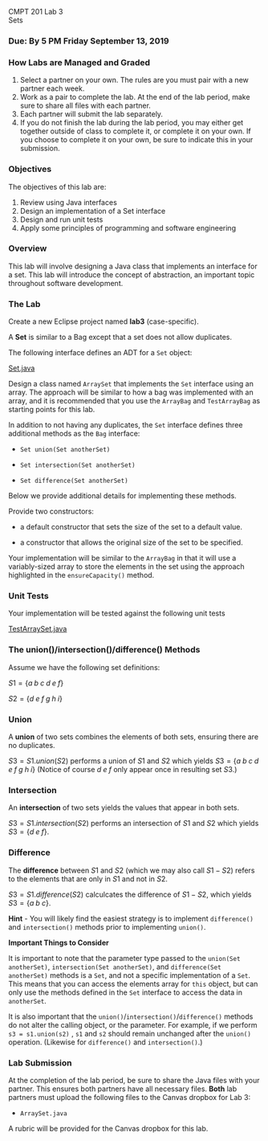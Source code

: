 <link rel="stylesheet" href="http://people.westminstercollege.edu/faculty/ggagne/styles.css">
<p id="header">CMPT 201 Lab 3 <br>Sets</p>

### Due: By 5 PM Friday September 13, 2019 

### How Labs are Managed and Graded

1. Select a partner on your own. The rules are you must pair with a new partner each week.
2. Work as a pair to complete the lab. At the end of the lab period, make sure to share all files with each partner.
3. Each partner will submit the lab separately. 
4.  If you do not finish the lab during the lab period, you may either get together outside of class to complete it, or complete it on your own. If you choose to complete it on your own, be sure to indicate this in your submission. 

### Objectives

The objectives of this lab are:

1. Review using Java interfaces
2. Design an implementation of a Set interface
3. Design and run unit tests
4. Apply some principles of programming and software engineering

### Overview

This lab will involve designing a Java class that implements an interface for a set. This lab will introduce the concept of abstraction, an important topic throughout software development.

### The Lab 

Create a new Eclipse project named **lab3** (case-specific).

A **Set** is similar to a Bag except that a set does not allow duplicates.

The following interface defines an ADT for a `Set` object:

[Set.java](./Set.java)

Design a class named `ArraySet` that implements the `Set` interface using an array. The approach will be similar to how a bag was implemented with an array, and it is recommended that you use the `ArrayBag` and `TestArrayBag` as starting points for this lab.

In addition to not having any duplicates, the `Set` interface defines three additional methods as the `Bag` interface:

- `Set union(Set anotherSet)`

- `Set intersection(Set anotherSet)`

- `Set difference(Set anotherSet)`

Below we provide additional details for implementing these methods.

Provide two constructors:

- a default constructor that sets the size of the set to a default value.

- a constructor that allows the original size of the set to be specified.


Your implementation will be similar to the `ArrayBag` in that it will use a variably-sized array to store the elements in the set using the approach highlighted in the `ensureCapacity()` method.

### Unit Tests

Your implementation will be tested against the following unit tests 

[TestArraySet.java](./TestArraySet.java)

### The union()/intersection()/difference() Methods

Assume we have the following set definitions:

$S1 = \{a \; b \; c \; d \; e \; f\}$

$S2 = \{d \; e \; f \; g \; h \; i\}$

### Union

A **union** of two sets combines the elements of both sets, ensuring there are no duplicates.

$S3 = S1.union(S2)$ performs a union of $S1$ and $S2$ which yields $S3 = \{a \; b \; c \;d \;e \;f \;g \;h \;i\}$ (Notice of course $d \;e \;f$ only appear once in resulting set $S3$.)

### Intersection

An **intersection** of two sets yields the values that appear in both sets.

$S3 = S1.intersection(S2)$ performs an intersection of $S1$ and $S2$ which yields $S3 = \{d \;e \;f\}$.

### Difference

The **difference** between $S1$ and $S2$ (which we may also call $S1 - S2$) refers to the elements that are only in $S1$ and not in $S2$.

$S3 = S1.difference(S2)$ calculcates the difference of $S1 - S2$, which yields $S3 = \{a \;b \;c\}$.

**Hint** - You will likely find the easiest strategy is to  implement `difference()` and `intersection()` methods  prior to implementing `union()`.

**Important Things to Consider**

It is important to note that  the parameter type passed to the `union(Set anotherSet)`, `intersection(Set anotherSet)`, and `difference(Set anotherSet)` methods is a `Set`, and not a specific implementation of a `Set`. This means that you can access the elements array for `this` object, but can only  use the methods defined in the `Set` interface to access the data in `anotherSet`.

It is also important that the `union()`/`intersection()`/`difference()` methods do not alter the calling object, or the parameter. For example, if we perform `s3 = s1.union(s2)` , `s1` and `s2` should remain unchanged after the `union()` operation. (Likewise for `difference()` and `intersection()`.)



### Lab Submission

At the completion of the lab period, be sure to share the Java files with your partner. This ensures both partners have all necessary files. **Both** lab partners must upload the following files to the Canvas dropbox for Lab 3:

* `ArraySet.java`

A rubric will be provided for the Canvas dropbox for this lab.

